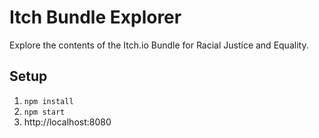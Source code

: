# Itch Bundle Explorer

Explore the contents of the Itch.io Bundle for Racial Justice and Equality.

## Setup

1. `npm install`
2. `npm start`
3. http://localhost:8080

